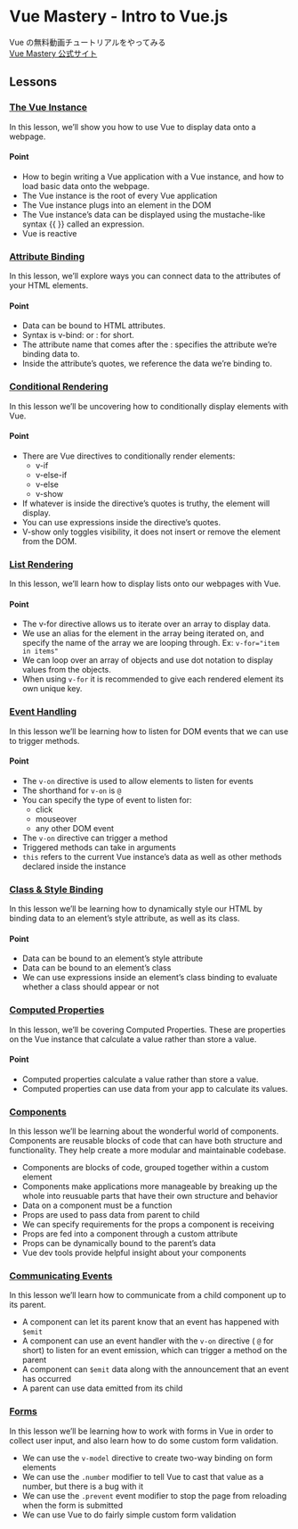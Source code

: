 # Vue Mastery - Intro to Vue.js
Vue の無料動画チュートリアルをやってみる  
[Vue Mastery 公式サイト](https://www.vuemastery.com/)

## Lessons
### [The Vue Instance](https://www.vuemastery.com/courses/intro-to-vue-js/vue-instance)
In this lesson, we’ll show you how to use Vue to display data onto a webpage.
#### Point
- How to begin writing a Vue application with a Vue instance, and how to load basic data onto the webpage.
- The Vue instance is the root of every Vue application
- The Vue instance plugs into an element in the DOM
- The Vue instance’s data can be displayed using the mustache-like syntax {{ }} called an expression.
- Vue is reactive

### [Attribute Binding](https://www.vuemastery.com/courses/intro-to-vue-js/attribute-binding)
In this lesson, we’ll explore ways you can connect data to the attributes of your HTML elements.
#### Point
- Data can be bound to HTML attributes.
- Syntax is v-bind: or : for short.
- The attribute name that comes after the : specifies the attribute we’re binding data to.
- Inside the attribute’s quotes, we reference the data we’re binding to.

### [Conditional Rendering](https://www.vuemastery.com/courses/intro-to-vue-js/conditional-rendering)
In this lesson we’ll be uncovering how to conditionally display elements with Vue.
#### Point
- There are Vue directives to conditionally render  elements:
  - v-if
  - v-else-if
  - v-else
  - v-show
- If whatever is inside the directive’s quotes is truthy, the element will display.
- You can use expressions inside the directive’s quotes.
- V-show only toggles visibility, it does not insert or remove the element from the DOM.

### [List Rendering](https://www.vuemastery.com/courses/intro-to-vue-js/list-rendering)
In this lesson, we’ll learn how to display lists onto our webpages with Vue.
#### Point
- The v-for directive allows us to iterate over an array to display data.
- We use an alias for the element in the array being iterated on, and specify the name of the array we are looping through. Ex: `v-for="item in items"`
- We can loop over an array of objects and use dot notation to display values from the objects.
- When using `v-for` it is recommended to give each rendered element its own unique key.

### [Event Handling](https://www.vuemastery.com/courses/intro-to-vue-js/event-handling)
In this lesson we’ll be learning how to listen for DOM events that we can use to trigger methods.
#### Point
- The `v-on` directive is used to allow elements to listen for events
- The shorthand for `v-on` is `@`
- You can specify the type of event to listen for:
  - click
  - mouseover
  - any other DOM event
- The `v-on` directive can trigger a method
- Triggered methods can take in arguments
- `this` refers to the current Vue instance’s data as well as other methods declared inside the instance

### [Class & Style Binding](https://www.vuemastery.com/courses/intro-to-vue-js/class-&-style-binding)
In this lesson we’ll be learning how to dynamically style our HTML by binding data to an element’s style attribute, as well as its class.
#### Point
- Data can be bound to an element’s style attribute
- Data can be bound to an element’s class
- We can use expressions inside an element’s class binding to evaluate whether a class should appear or not

### [Computed Properties](https://www.vuemastery.com/courses/intro-to-vue-js/vue-computed-properties)
In this lesson, we’ll be covering Computed Properties. These are properties on the Vue instance that calculate a value rather than store a value.
#### Point
- Computed properties calculate a value rather than store a value.
- Computed properties can use data from your app to calculate its values.

### [Components](https://www.vuemastery.com/courses/intro-to-vue-js/components/)
In this lesson we’ll be learning about the wonderful world of components. Components are reusable blocks of code that can have both structure and functionality. They help create a more modular and maintainable codebase.
- Components are blocks of code, grouped together within a custom element
- Components make applications more manageable by breaking up the whole into reusuable parts that have their own structure and behavior
- Data on a component must be a function
- Props are used to pass data from parent to child
- We can specify requirements for the props a component is receiving
- Props are fed into a component through a custom attribute
- Props can be dynamically bound to the parent’s data
- Vue dev tools provide helpful insight about your components

### [Communicating Events](https://www.vuemastery.com/courses/intro-to-vue-js/communicating-events)
In this lesson we’ll learn how to communicate from a child component up to its parent.
- A component can let its parent know that an event has happened with `$emit`
- A component can use an event handler with the `v-on` directive ( `@` for short) to listen for an event emission, which can trigger a method on the parent
- A component can `$emit` data along with the announcement that an event has occurred
- A parent can use data emitted from its child

### [Forms](https://www.vuemastery.com/courses/intro-to-vue-js/forms)
In this lesson we’ll be learning how to work with forms in Vue in order to collect user input, and also learn how to do some custom form validation.
- We can use the `v-model` directive to create two-way binding on form elements
- We can use the `.number` modifier to tell Vue to cast that value as a number, but there is a bug with it
- We can use the `.prevent` event modifier to stop the page from reloading when the form is submitted
- We can use Vue to do fairly simple custom form validation
